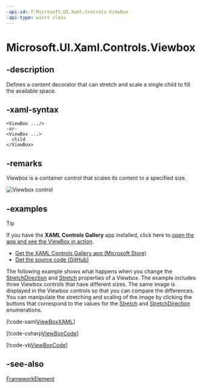 ```yaml
---
-api-id: T:Microsoft.UI.Xaml.Controls.Viewbox
-api-type: winrt class
---
```


<!-- Class syntax.
public class Viewbox : Windows.UI.Xaml.FrameworkElement, Windows.UI.Xaml.Controls.IViewbox
-->

# Microsoft.UI.Xaml.Controls.Viewbox

## -description
Defines a content decorator that can stretch and scale a single child to fill the available space.

## -xaml-syntax
```xaml
<ViewBox .../>
-or-
<ViewBox ...>
  child
</ViewBox>

```


## -remarks
Viewbox is a container control that scales its content to a specified size.

<img alt="Viewbox control" src="images/controls/Viewbox.png" />

## -examples

> [!TIP]
> If you have the **XAML Controls Gallery** app installed, click here to [open the app and see the ViewBox in action](xamlcontrolsgallery:/item/ViewBox).
> + [Get the XAML Controls Gallery app (Microsoft Store)](https://www.microsoft.com/store/productId/9MSVH128X2ZT)
> + [Get the source code (GitHub)](https://github.com/Microsoft/Xaml-Controls-Gallery)

The following example shows what happens when you change the [StretchDirection](viewbox_stretchdirection.md) and [Stretch](viewbox_stretch.md) properties of a Viewbox. The example includes three Viewbox controls that have different sizes. The same image is displayed in the Viewbox controls so that you can compare the differences. You can manipulate the stretching and scaling of the image by clicking the buttons that correspond to the values for the [Stretch](viewbox_stretch.md) and [StretchDirection](viewbox_stretchdirection.md) enumerations.

[!code-xaml[ViewBoxXAML](../microsoft.ui.xaml/code/ViewBoxSnippet/csharp/MainPage.xaml#SnippetViewBoxXAML)]

[!code-csharp[ViewBoxCode](../microsoft.ui.xaml/code/ViewBoxSnippet/csharp/MainPage.xaml.cs#SnippetViewBoxCode)]

[!code-vb[ViewBoxCode](../microsoft.ui.xaml/code/ViewBoxSnippet/vbnet/MainPage.xaml.vb#SnippetViewBoxCode)]

## -see-also
[FrameworkElement](../microsoft.ui.xaml/frameworkelement.md)
